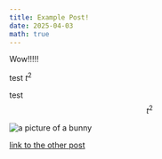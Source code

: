 ```yaml
---
title: Example Post!
date: 2025-04-03
math: true
---
```


Wow!!!!!

test $t^2$

test $$t^2$$

![a picture of a bunny](../Bunny.jpg)

[link to the other post](example2.md)